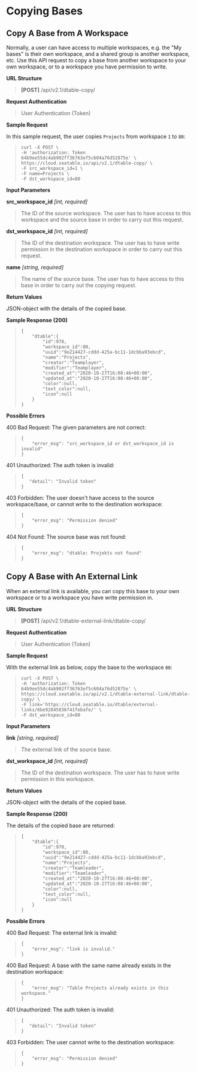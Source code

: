 # Copying Bases

## Copy A Base from A Workspace

Normally, a user can have access to multiple workspaces, e.g. the "My bases" is their own workspace, and a shared group is another workspace, etc. Use this API request to copy a base from another workspace to your own workspace, or to a workspace you have permission to write.


**URL Structure**

> **\[POST]** /api/v2.1/dtable-copy/


**Request Authentication**

> User Authentication (Token)




**Sample Request**

In this sample request, the user copies `Projects` from workspace `1` to `80`:
> ```
> curl -X POST \
> -H 'authorization: Token 64b9ee55dc4ab902ff36763ef5c604a76d52875e' \
> https://cloud.seatable.io/api/v2.1/dtable-copy/ \
> -F src_workspace_id=1 \
> -F name=Projects \
> -F dst_workspace_id=80 
> ```


**Input Parameters**

**src_workspace_id** _\[int, required]_
> The ID of the source workspace. The user has to have access to this workspace and the source base in order to carry out this request.

**dst_workspace_id** _\[int, required]_
> The ID of the destination workspace. The user has to have write permission in the destination workspace in order to carry out this request.

**name** _\[string, required]_
> The name of the source base. The user has to have access to this base in order to carry out the copying request.



**Return Values**

JSON-object with the details of the copied base.

**Sample Response (200)**

> ```
> {
>     "dtable":{
>         "id":978,
>         "workspace_id":80,
>         "uuid":"9e214427-cddd-425a-bc11-1dcbba93ebcd",
>         "name":"Projects",
>         "creator":"Teamplayer",
>         "modifier":"Teamplayer",
>         "created_at":"2020-10-27T16:08:46+08:00",
>         "updated_at":"2020-10-27T16:08:46+08:00",
>         "color":null,
>         "text_color":null,
>         "icon":null
>     }
> }
> ```

**Possible Errors**

400 Bad Request: The given parameters are not correct:
> ```
> {
>     "error_msg": "src_workspace_id or dst_workspace_id is invalid"
> }
> ```

401 Unauthorized: The auth token is invalid:
>```
>{
>    "detail": "Invalid token"
>}
>```

403 Forbidden: The user doesn't have access to the source workspace/base, or cannot write to the destination workspace:
> ```
> {
>     "error_msg": "Permission denied"
> }
> ```

404 Not Found: The source base was not found:
> ```
> {
>     "error_msg": "dtable: Projekts not found"
> }
> ```



## Copy A Base with An External Link

When an external link is available, you can copy this base to your own workspace or to a workspace you have write permission in.


**URL Structure**

> **\[POST]** /api/v2.1/dtable-external-link/dtable-copy/


**Request Authentication**

> User Authentication (Token)



**Sample Request**

With the external link as below, copy the base to the workspace `80`:

> ```
> curl -X POST \
> -H 'authorization: Token 64b9ee55dc4ab902ff36763ef5c604a76d52875e' \
> https://cloud.seatable.io/api/v2.1/dtable-external-link/dtable-copy/ \
> -F link='https://cloud.seatable.io/dtable/external-links/6be92845836f41febafe/' \
> -F dst_workspace_id=80
> ```


**Input Parameters**

**link** _\[string, required]_
> The external link of the source base.

**dst_workspace_id** _\[int, required]_
> The ID of the destination workspace. The user has to have write permission in this workspace.



**Return Values**

JSON-object with the details of the copied base.


**Sample Response (200)**

The details of the copied base are returned:
> ```
> {
>     "dtable":{
>         "id":978,
>         "workspace_id":80,
>         "uuid":"9e214427-cddd-425a-bc11-1dcbba93ebcd",
>         "name":"Projects",
>         "creator":"Teamleader",
>         "modifier":"Teamleader",
>         "created_at":"2020-10-27T16:08:46+08:00",
>         "updated_at":"2020-10-27T16:08:46+08:00",
>         "color":null,
>         "text_color":null,
>         "icon":null
>     }
> }
> ```

**Possible Errors**

400 Bad Request: The external link is invalid:
> ```
> {
>     "error_msg": "link is invalid."
> }
> ```

400 Bad Request: A base with the same name already exists in the destination workspace:
> ```
> {
>     "error_msg": "Table Projects already exists in this workspace."
> }
> ```

401 Unauthorized: The auth token is invalid:
>```
>{
>    "detail": "Invalid token"
>}
>```

403 Forbidden: The user cannot write to the destination workspace:
> ```
> {
>     "error_msg": "Permission denied"
> }
> ```


